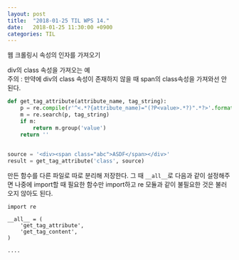```yaml
---
layout: post
title:  "2018-01-25 TIL WPS 14."
date:   2018-01-25 11:30:00 +0900
categories: TIL
---
```


웹 크롤링시 속성의 인자를 가져오기

div의 class 속성을 가져오는 예		
주의 :  만약에 div의 class 속성이 존재하지 않을 때 span의 class속성을 가져와선 안된다.

```python
def get_tag_attribute(attribute_name, tag_string):
	p = re.compile(r'^<.*?{attribute_name)="(?P<value>.*?)".*?>'.format(attribute_name=attribute_name), re.DOTALL)
	m = re.search(p, tag_string)
	if m:
		return m.group('value')
	return ''
	
	
source = '<div><span class="abc">ASDF</span></div>'
result = get_tag_attribute('class', source)
```

만든 함수를 다른 파일로 따로 분리해 저장한다.
그 때 `__all__`로 다음과 같이 설정해주면 나중에 import할 때 필요한 함수만 import하고 re 모듈과 같이 불필요한 것은 불러오지 않아도 된다.

```
import re

__all__ = (
	'get_tag_attribute',
	'get_tag_content',
)

....

```


